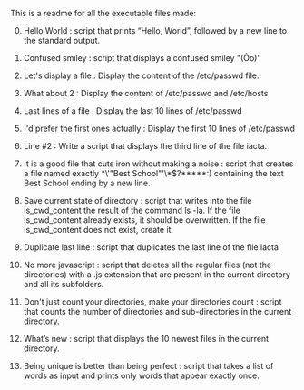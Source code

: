 This is a readme for all the executable files made:

0. Hello World : script that prints “Hello, World”, followed by a new line to the standard output.

1. Confused smiley : script that displays a confused smiley "(Ôo)'

2. Let's display a file : Display the content of the /etc/passwd file.

3. What about 2 : Display the content of /etc/passwd and /etc/hosts

4. Last lines of a file : Display the last 10 lines of /etc/passwd

5. I'd prefer the first ones actually : Display the first 10 lines of /etc/passwd

6. Line #2 : Write a script that displays the third line of the file iacta.

7. It is a good file that cuts iron without making a noise : script that creates a file named exactly \*\\'"Best School"\'\\*$\?\*\*\*\*\*:)
   containing the text Best School ending by a new line.

8. Save current state of directory : script that writes into the file ls_cwd_content the result of the command ls -la. If the file ls_cwd_content already exists,
   it should be overwritten. If the file ls_cwd_content does not exist, create it.

9. Duplicate last line : script that duplicates the last line of the file iacta

10. No more javascript : script that deletes all the regular files (not the directories) with a .js extension
    that are present in the current directory and all its subfolders.

11. Don't just count your directories, make your directories count : script that counts the number of directories and sub-directories in the current directory.

12. What’s new : script that displays the 10 newest files in the current directory.

13. Being unique is better than being perfect : script that takes a list of words as input and prints only words that appear exactly once.